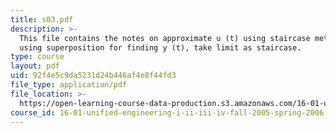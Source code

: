 ```yaml
---
title: s03.pdf
description: >-
  This file contains the notes on approximate u (t) using staircase method,
  using superposition for finding y (t), take limit as staircase.
type: course
layout: pdf
uid: 92f4e5c9da5231d24b446af4e8f44fd3
file_type: application/pdf
file_location: >-
  https://open-learning-course-data-production.s3.amazonaws.com/16-01-unified-engineering-i-ii-iii-iv-fall-2005-spring-2006/92f4e5c9da5231d24b446af4e8f44fd3_s03.pdf
course_id: 16-01-unified-engineering-i-ii-iii-iv-fall-2005-spring-2006
---
```

